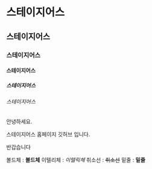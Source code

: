 # 스테이지어스
## 스테이지어스
### 스테이지어스
#### 스테이지어스
##### 스테이지어스
###### 스테이지어스


안녕하세요.

스테이지어스 홈페이지 깃허브 입니다.

반갑습니다

볼드체 : **볼드체**
이텔리체 : *이텔릭체*
취소선 : ~~취소선~~
밑줄 : __밑줄__























<!-- # Introduction
주식회사 스테이지어스의 소개 홈페이지 입니다.

SPA이며, 효율적인 SEO를 위해 바닐라 웹 방식으로 구현되어있습니다.

Next.js를 공부하고 React로 리팩토링 할 계획입니다.

# Address
### [스테이지어스 | 개발자 육성 센터](http://www.stageus.co.kr)

# To do List
- 잘못된 주소 입력 시 되돌아가기 기능 설정  
- Scroll Event 기반 동적 효과 추가  
- 스크롤 위치에 따른 Progress Bar 기능 추가  
- Menu에 연결되는 About, Curriculum, Mentor, Results 페이지 추가  

# Version History

### 2021 05 25
- 간이 웹 사이트 개발 (웹 서버 구축, 기본 DOM 구조 생성)
- banner, introduction, information 부분 개발

### 2021 05 26
- 모바일 해상도 대응
- differentiation 부분 개발

### 2021 06 05
- 요소 크기 조절 및 디자인 조정

### 2021 06 07
- target 부분 개발
- 해상도별 Media-Query 파일 분할
- footer에 copyright 및 기타 메뉴 추가

### 2021 06 08
- 백엔드 서버를 tomcat에서 node.js

### 2021 06 09
- public 폴더 생성
- STYLE 부분 개발
- 모바일 해상도 대응 수정

### 2021 06 10
- CSS 최적화
- box-shadow 및 color 속성 수정
- BENEFIT 부분 개발

### 2021 06 11
- SSL 적용
- HTTP to HTTPS 리디렉션 적용

### 2021 06 12
- 잘못된 URL 접근시 출력할 페이지 적용
- robots 반환 api 

### 2021 06 17
- sitemap.xml 추가
- pdf 파일 관련 백엔드 API 수정 및 생성

### 2021 07 26
- 웹 사이트 프론트엔드 수정 업데이트
- 전체 구조 변경
- 텍스트 및 사진 데이터 변경

### 2021 07 26
- 텍스트 및 사진 데이터 변경
- 아이콘 이미지 확장자 svg 형태로 변경

### 2021 08 09
- 모바일 해상도 대응 media-query 수정
- 몇몇 내용 수정

### 2021 08 11
- 소개 / 성과물 / FAQ 페이지 미들웨어 API 추가
- header & footer 템플릿 html 및 css 생성

### 2021 08 15
- FAQ 페이지 구성 완료
- FAQ 페이지 CSS 개발 및 CSS_mobile 개발
- index 페이지 반응형 CSS 소량 수정 -->